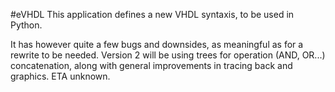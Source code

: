 #eVHDL
This application defines a new VHDL syntaxis, to be used in Python.

It has however quite a few bugs and downsides, as meaningful as for a rewrite to be needed. Version 2 will be using trees for operation (AND, OR...) concatenation, along with general improvements in tracing back and graphics.
ETA unknown.
